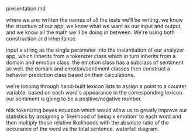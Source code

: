 presentation.md

where we are: written the names of all the tests we'll be writing. we know the structure of our app, we know what we want as our input and output, and we know all the math we'll be doing in between. We're using both construction and inheritance.


input a string as the single perameter into the instantiation of our analyzer app, which inherits from a tokenizer class which in turn inherits from a domain and emotion class. the emotion class has a subclass of sentiment as well. the domain and emotion/sentiment classes then construct a behavior prediction class based on their calculations. 

we're looping through hand-built lexicon lists to assign a point to a counter variable, based on each word's appearance in the corresponding lexicon. our sentiment is going to be a positive/negative number. 

nltk
  tokenizing
  beyes equation which would allow us to greatly improve our statistics by assigning a 'likelihood of being x emotion' to each word and then multiply those relative likelihoods with the absolute ratio of the occurance of the word vs the total sentence. waterfall diagram. 

